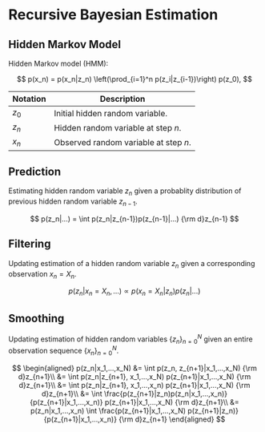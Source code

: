 # Recursive Bayesian Estimation

## Hidden Markov Model

Hidden Markov model (HMM):

$$
p(x_n) = p(x_n|z_n) \left(\prod_{i=1}^n p(z_i|z_{i-1})\right) p(z_0),
$$

|Notation|Description|
|---|---|
|$z_0$|Initial hidden random variable.|
|$z_n$|Hidden random variable at step $n$.|
|$x_n$|Observed random variable at step $n$.|

## Prediction

Estimating hidden random variable $z_n$ given a probablity distribution of previous hidden random variable $z_{n-1}$.

$$
p(z_n|...) = \int p(z_n|z_{n-1})p(z_{n-1}|...) {\rm d}z_{n-1}
$$

## Filtering

Updating estimation of a hidden random variable $z_n$ given a corresponding observation $x_n=X_n$.

$$
p(z_n|x_n=X_n, ...) \propto p(x_n=X_n|z_n)p(z_n | ...)
$$

## Smoothing

Updating estimation of hidden random variables $\{z_n\}_{n=0}^N$
given an entire observation sequence $\{x_n\}_{n=0}^N$.

$$
\begin{aligned}
    p(z_n|x_1,...,x_N) &= \int p(z_n, z_{n+1}|x_1,...,x_N) {\rm d}z_{n+1}\\
    &= \int p(z_n|z_{n+1}, x_1,...,x_N) p(z_{n+1}|x_1,...,x_N) {\rm d}z_{n+1}\\
    &= \int p(z_n|z_{n+1}, x_1,...,x_n) p(z_{n+1}|x_1,...,x_N) {\rm d}z_{n+1}\\
    &= \int \frac{p(z_{n+1}|z_n)p(z_n|x_1,...,x_n)}
    {p(z_{n+1}|x_1,...,x_n)} p(z_{n+1}|x_1,...,x_N) {\rm d}z_{n+1}\\
    &= p(z_n|x_1,...,x_n) \int
    \frac{p(z_{n+1}|x_1,...,x_N) p(z_{n+1}|z_n)}{p(z_{n+1}|x_1,...,x_n)}
    {\rm d}z_{n+1}
\end{aligned}
$$
